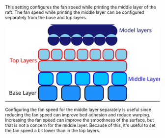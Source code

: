This setting configures the fan speed while printing the middle layer of the raft. The fan speed while printing the middle layer can be configured separately from the base and top layers.

![Where the middle layer is located in the raft](images/raft_dimensions_simplified.svg)

Configuring the fan speed for the middle layer separately is useful since reducing the fan speed can improve bed adhesion and reduce warping. Increasing the fan speed can improve the smoothness of the surface, but that is not a concern for the middle layer. Because of this, it's useful to set the fan speed a bit lower than in the top layers.
